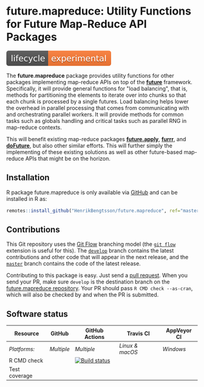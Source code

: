 # future.mapreduce: Utility Functions for Future Map-Reduce API Packages

![Life cycle: experimental](vignettes/imgs/lifecycle-experimental-orange.svg)

The **future.mapreduce** package provides utility functions for other packages implementing map-reduce APIs on top of the **[future]** framework.  Specifically, it will provide general functions for "load balancing", that is, methods for partitioning the elements to iterate over into chunks so that each chunk is processed by a single futures.  Load balancing helps lower the overhead in parallel processing that comes from communicating with and orchestrating parallel workers.  It will provide methods for common tasks such as globals handling and critical tasks such as parallel RNG in map-reduce contexts.

This will benefit existing map-reduce packages **[future.apply]**, **[furrr]**, and **[doFuture]**, but also other similar efforts.  This will further simply the implementing of these existing solutions as well as other future-based map-reduce APIs that might be on the horizon.


## Installation

R package future.mapreduce is only available via [GitHub](https://github.com/HenrikBengtsson/future.mapreduce) and can be installed in R as:
```r
remotes::install_github("HenrikBengtsson/future.mapreduce", ref="master")
```


## Contributions

This Git repository uses the [Git Flow](http://nvie.com/posts/a-successful-git-branching-model/) branching model (the [`git flow`](https://github.com/petervanderdoes/gitflow-avh) extension is useful for this).  The [`develop`](https://github.com/HenrikBengtsson/future.mapreduce/tree/develop) branch contains the latest contributions and other code that will appear in the next release, and the [`master`](https://github.com/HenrikBengtsson/future.mapreduce) branch contains the code of the latest release.

Contributing to this package is easy.  Just send a [pull request](https://help.github.com/articles/using-pull-requests/).  When you send your PR, make sure `develop` is the destination branch on the [future.mapreduce repository](https://github.com/HenrikBengtsson/future.mapreduce).  Your PR should pass `R CMD check --as-cran`, which will also be checked by  and  when the PR is submitted.


## Software status

| Resource      | GitHub        | GitHub Actions      | Travis CI       | AppVeyor CI      |
| ------------- | ------------------- | ------------------- | --------------- | ---------------- |
| _Platforms:_  | _Multiple_          | _Multiple_          | _Linux & macOS_ | _Windows_        |
| R CMD check   |  | <a href="https://github.com/HenrikBengtsson/future.mapreduce/actions?query=workflow%3AR-CMD-check"><img src="https://github.com/HenrikBengtsson/future.mapreduce/workflows/R-CMD-check/badge.svg?branch=develop" alt="Build status"></a>       |    |  |
| Test coverage |                     |                     |      |                  |

[future]: https://cran.r-project.org/package=future
[future.apply]: https://cran.r-project.org/package=future.apply
[furrr]: https://cran.r-project.org/package=furrr
[doFuture]: https://cran.r-project.org/package=doFuture

